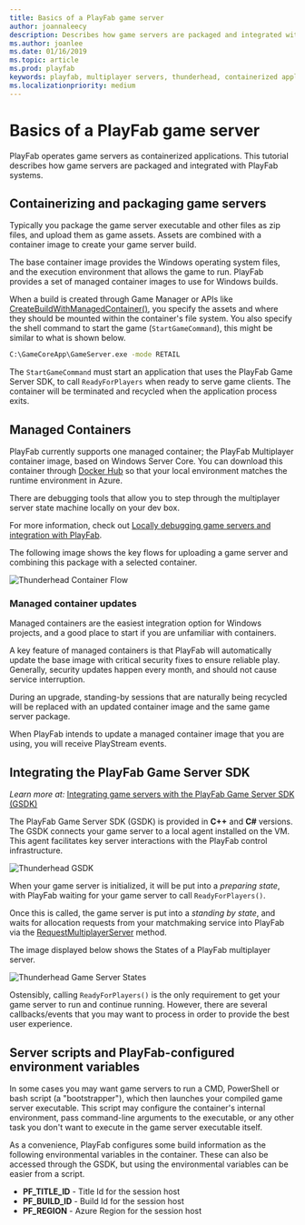 ```yaml
---
title: Basics of a PlayFab game server
author: joannaleecy
description: Describes how game servers are packaged and integrated with PlayFab systems.
ms.author: joanlee
ms.date: 01/16/2019
ms.topic: article
ms.prod: playfab
keywords: playfab, multiplayer servers, thunderhead, containerized applications
ms.localizationpriority: medium
---
```


# Basics of a PlayFab game server

PlayFab operates game servers as containerized applications. This tutorial describes how game servers are packaged and integrated with PlayFab systems.

## Containerizing and packaging game servers

Typically you package the game server executable and other files as zip files, and upload them as game assets. Assets are combined with a container image to create your game server build.

The base container image provides the Windows operating system files, and the execution environment that allows the game to run. PlayFab provides a set of managed container images to use for Windows builds.

When a build is created through Game Manager or APIs like [CreateBuildWithManagedContainer()](xref:titleid.playfabapi.com.multiplayer.multiplayerserver.createbuildwithmanagedcontainer), you specify the assets and where they should be mounted within the container's file system. You also specify the shell command to start the game (`StartGameCommand`), this might be similar to what is shown below.

```cmd
C:\GameCoreApp\GameServer.exe -mode RETAIL
```

The `StartGameCommand` must start an application that uses the PlayFab Game Server SDK, to call `ReadyForPlayers` when ready to serve game clients. The container will be terminated and recycled when the application process exits.

## Managed Containers

PlayFab currently supports one managed container; the PlayFab Multiplayer container image, based on Windows Server Core. You can download this container through [Docker Hub](https://hub.docker.com/r/microsoft/playfab-multiplayer/) so that your local environment matches the runtime environment in Azure.

There are debugging tools that allow you to step through the multiplayer server state machine locally on your dev box.

For more information, check out [Locally debugging game servers and integration with PlayFab](locally-debugging-game-servers-and-integration-with-playfab.md).

The following image shows the key flows for uploading a game server and combining this package with a selected container.

![Thunderhead Container Flow](media/tutorials/thunderhead-container-flow.png)

### Managed container updates

Managed containers are the easiest integration option for Windows projects, and a good place to start if you are unfamiliar with containers.

A key feature of managed containers is that PlayFab will automatically update the base image with critical security fixes to ensure reliable play. Generally, security updates happen every month, and should not cause service interruption.

During an upgrade, standing-by sessions that are naturally being recycled will be replaced with an updated container image and the same game server package.

When PlayFab intends to update a managed container image that you are using, you will receive PlayStream events.

## Integrating the PlayFab Game Server SDK

*Learn more at:* [Integrating game servers with the PlayFab Game Server SDK (GSDK)](integrating-game-servers-with-gsdk.md)

The PlayFab Game Server SDK (GSDK) is provided in  **C++** and **C#** versions. The GSDK connects your game server to a local agent installed on the VM. This agent facilitates key server interactions with the PlayFab control infrastructure.

![Thunderhead GSDK](media/tutorials/thunderhead-gsdk.png)

When your game server is initialized, it will be put into a *preparing state*, with PlayFab waiting for your game server to call `ReadyForPlayers()`.

Once this is called, the game server is put into a *standing by state*, and waits for allocation requests from your matchmaking service into PlayFab via the [RequestMultiplayerServer](xref:titleid.playfabapi.com.multiplayer.multiplayerserver.requestmultiplayerserver) method.

The image displayed below shows the States of a PlayFab multiplayer server.

![Thunderhead Game Server States](media/tutorials/thunderhead-game-server-states.png)

Ostensibly, calling `ReadyForPlayers()` is the only requirement to get your game server to run and continue running. However, there are several callbacks/events that you may want to process in order to provide the best user experience.

## Server scripts and PlayFab-configured environment variables

In some cases you may want game servers to run a CMD, PowerShell or bash script (a "bootstrapper"), which then launches your compiled game server executable. This script may configure the container's internal environment, pass command-line arguments to the executable, or any other task you don't want to execute in the game server executable itself.

As a convenience, PlayFab configures some build information as the following environmental variables in the container. These can also be accessed through the GSDK, but using the environmental variables can be easier from a script.

- **PF_TITLE_ID** - Title Id for the session host
- **PF_BUILD_ID** - Build Id for the session host
- **PF_REGION** - Azure Region for the session host
